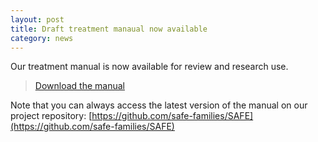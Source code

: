 ```yaml
---
layout: post
title: Draft treatment manaual now available
category: news
---
```


Our treatment manual is now available for review and research use.

> [Download the manual](https://github.com/safe-families/SAFE/raw/master/manual/SAFE_Manual.pdf)



Note that you can always access the latest version of the manual on our project repository: [https://github.com/safe-families/SAFE](https://github.com/safe-families/SAFE)
